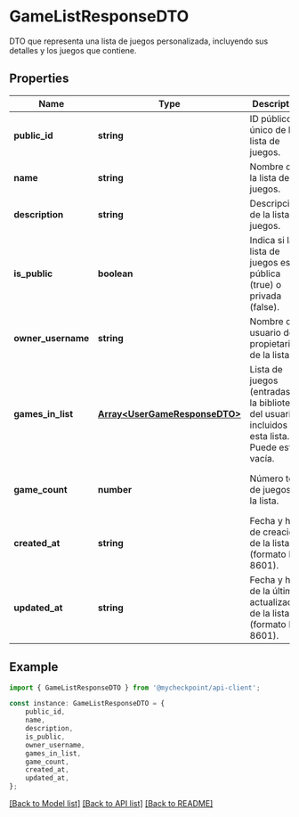 # GameListResponseDTO

DTO que representa una lista de juegos personalizada, incluyendo sus detalles y los juegos que contiene.

## Properties

Name | Type | Description | Notes
------------ | ------------- | ------------- | -------------
**public_id** | **string** | ID público único de la lista de juegos. | [optional] [readonly] [default to undefined]
**name** | **string** | Nombre de la lista de juegos. | [optional] [default to undefined]
**description** | **string** | Descripción de la lista de juegos. | [optional] [default to undefined]
**is_public** | **boolean** | Indica si la lista de juegos es pública (true) o privada (false). | [optional] [default to undefined]
**owner_username** | **string** | Nombre de usuario del propietario de la lista. | [optional] [readonly] [default to undefined]
**games_in_list** | [**Array&lt;UserGameResponseDTO&gt;**](UserGameResponseDTO.md) | Lista de juegos (entradas de la biblioteca del usuario) incluidos en esta lista. Puede estar vacía. | [optional] [default to undefined]
**game_count** | **number** | Número total de juegos en la lista. | [optional] [readonly] [default to undefined]
**created_at** | **string** | Fecha y hora de creación de la lista (formato ISO 8601). | [optional] [readonly] [default to undefined]
**updated_at** | **string** | Fecha y hora de la última actualización de la lista (formato ISO 8601). | [optional] [readonly] [default to undefined]

## Example

```typescript
import { GameListResponseDTO } from '@mycheckpoint/api-client';

const instance: GameListResponseDTO = {
    public_id,
    name,
    description,
    is_public,
    owner_username,
    games_in_list,
    game_count,
    created_at,
    updated_at,
};
```

[[Back to Model list]](../README.md#documentation-for-models) [[Back to API list]](../README.md#documentation-for-api-endpoints) [[Back to README]](../README.md)
